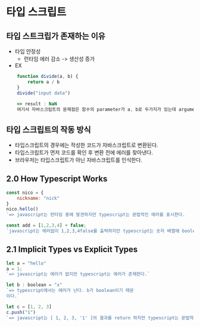 # 타입 스크립트 

## 타입 스트크립가 존재하는 이유
- 타입 안정성
    - 런타임 에러 감소 -> 생산성 증가
- EX
```javascript
    function divide(a, b) {
        return a / b
    }
    divide("input data")
    
    => result : NaN
    여기서 자바스크립트의 문제점은 함수의 parameter가 a, b로 두가지가 있는데 argument가 하나인데도 검사를 하지 않는다는 점이다.
```

## 타입 스크립트의 작동 방식
- 타입스크립트의 경우에는 작성한 코드가 자바스크립트로 변환된다.
- 타입스크립트가 먼저 코드를 확인 후 변환 전에 에러를 찾아낸다.
- 브라우저는 타입스크립트가 아닌 자바스크립트를 인식한다.

## 2.0 How Typescript Works

```javascript
const nico = {
    nickname: "nick"
}
nico.hello()
`=> javascript는 런타임 중에 발견하지만 typescript는 문법적인 에러를 표시한다.
```

```javascript
const add = [1,2,3,4] + false;
`javascript는 에러없이 1,2,3,4false를 출력하지만 typescript는 숫자 배열에 boolean을 더할 수 없다는 에러 표시. 또한, 컴파일 조차 안된다.`
```

## 2.1 Implicit Types vs Explicit Types
```javascript
let a = "hello"
a = 1;
`=> javascript는 에러가 없지만 typescript는 에러가 존재한다.`

let b : boolean = "x"
`=> typescript에서는 에러가 난다. b가 boolean이기 때문
이다.`

let c = [1, 2, 3]
c.push("1")
`=> javascript는 [ 1, 2, 3, '1' ]의 결과를 return 하지만 typescript는 문법적인 에러를 표시한다.`
```